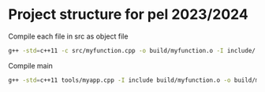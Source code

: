 # Project structure for pel 2023/2024


Compile each file in src as object file

```bash
g++ -std=c++11 -c src/myfunction.cpp -o build/myfunction.o -I include/
```

Compile main
```bash
g++ -std=c++11 tools/myapp.cpp -I include build/myfunction.o -o build/myapp
```
